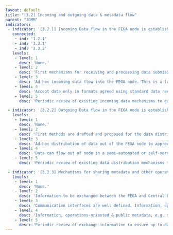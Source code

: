```yaml
---
layout: default
title: "[3.2] Incoming and outgoing data & metadata flow"
parent: "3DMM"
indicators:
 - indicator: '[3.2.1] Incoming Data flow in the FEGA node is established'
   connected:
    - ind: '1.2.1'
    - ind: '3.3.1'
    - ind: '3.3.2'
   levels:
    - level: 1
      desc: 'None.'
    - level: 2
      desc: 'First mechanisms for receiving and processing data submissions are designed.'
    - level: 3  
      desc: 'Ad-hoc incoming data flow into the FEGA node. This is a largely automated process.'
    - level: 4
      desc: 'Accept data only in formats agreed using standard data reception services in a more automated manner. Accepted formats follow the general agreement reached at the FEGA ecosystem.'
    - level: 5
      desc: 'Periodic review of existing incoming data mechanisms to guarantee up-to-date implementations and the opportunity to incorporate newly accepted data-types and developed data transfer protocols for accepted data-types.'

 - indicator: '[3.2.2] Outgoing Data flow in the FEGA node is established'
   levels:
    - level: 1
      desc: 'None.'
    - level: 2
      desc: 'First methods are drafted and proposed for the data distribution out of the FEGA node.'
    - level: 3  
      desc: 'Ad-hoc distribution of data out of the FEGA node to approved users using labour intensive protocols.'
    - level: 4
      desc: 'Data can flow out of node in a semi-automated or self-service way for approved users using secure protocols. Majority of data distribution scenarios agreed by the FEGA ecosystem are supported by the node.'
    - level: 5
      desc: 'Periodic review of existing data distribution mechanisms to guarantee up-to-date implementations and the opportunity to incorporate newly accepted data-types, developed data transfer protocols as well as to scale-up the service to cope with increasing use, including the use of standards for partial data retrieval.'

 - indicator: '[3.2.3] Mechanisms for sharing metadata and other operations-oriented information are established between the FEGA node and Central EGA'
   levels:
    - level: 1
      desc: 'None.'
    - level: 2
      desc: 'Information to be exchanged between the FEGA and Central EGA is drafted.'
    - level: 3  
      desc: 'Communication interfaces are well defined. Information, operations-oriented & public metadata, e.g. study metadata, accessions, can be exchanged between the FEGA node and Central EGA in a manual way.'
    - level: 4
      desc: 'Information, operations-oriented & public metadata, e.g. study metadata, accessions, is exchanged between the FEGA node and Central EGA in an automated or scheduled way.'
    - level: 5
      desc: 'Periodic review of exchange information to ensure up-to-date implementations as well as to facilitate the adoption of new standards and newly developed technologies. This periodic review can facilitate the redefinition of exchanged information.'
---
```

